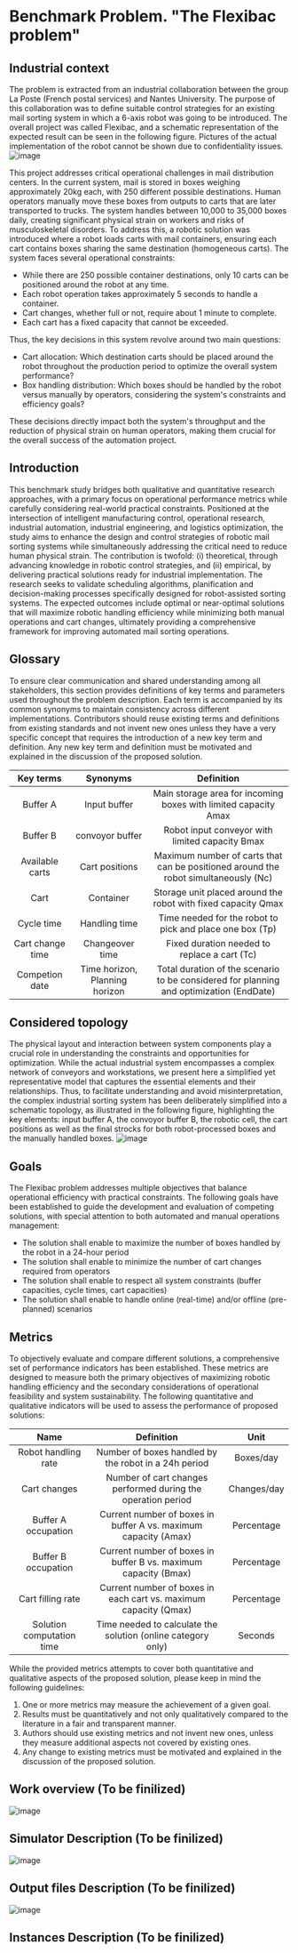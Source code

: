 # Benchmark Problem. "The Flexibac problem"
## Industrial context
The problem is extracted from an industrial collaboration between the group La Poste (French postal services) and Nantes University. The purpose of this collaboration was to define suitable control strategies for an existing mail sorting system in which a 6-axis robot was going to be introduced. The overall project was called Flexibac, and a schematic representation of the expected result can be seen in the following figure. Pictures of the actual implementation of the robot cannot be shown due to confidentiality issues. 
![image](../images/Flexibac.png)

This project addresses critical operational challenges in mail distribution centers. In the current system, mail is stored in boxes weighing approximately 20kg each, with 250 different possible destinations. Human operators manually move these boxes from outputs to carts that are later transported to trucks. The system handles between 10,000 to 35,000 boxes daily, creating significant physical strain on workers and risks of musculoskeletal disorders. To address this, a robotic solution was introduced where a robot loads carts with mail containers, ensuring each cart contains boxes sharing the same destination (homogeneous carts). The system faces several operational constraints:

 - While there are 250 possible container destinations, only 10 carts can be positioned around the robot at any time.
 - Each robot operation takes approximately 5 seconds to handle a container.
 - Cart changes, whether full or not, require about 1 minute to complete.
 - Each cart has a fixed capacity that cannot be exceeded.

Thus, the key decisions in this system revolve around two main questions:

 - Cart allocation: Which destination carts should be placed around the robot throughout the production period to optimize the overall system performance?
 - Box handling distribution: Which boxes should be handled by the robot versus manually by operators, considering the system's constraints and efficiency goals?

These decisions directly impact both the system's throughput and the reduction of physical strain on human operators, making them crucial for the overall success of the automation project.

## Introduction

This benchmark study bridges both qualitative and quantitative research approaches, with a primary focus on operational performance metrics while carefully considering real-world practical constraints. Positioned at the intersection of intelligent manufacturing control, operational research, industrial automation, industrial engineering, and logistics optimization, the study aims to enhance the design and control strategies of robotic mail sorting systems while simultaneously addressing the critical need to reduce human physical strain. The contribution is twofold: (i) theoretical, through advancing knowledge in robotic control strategies, and (ii) empirical, by delivering practical solutions ready for industrial implementation. The research seeks to validate scheduling algorithms, planification and decision-making processes specifically designed for robot-assisted sorting systems. The expected outcomes include optimal or near-optimal solutions that will maximize robotic handling efficiency while minimizing both manual operations and cart changes, ultimately providing a comprehensive framework for improving automated mail sorting operations.

## Glossary

To ensure clear communication and shared understanding among all stakeholders, this section provides definitions of key terms and parameters used throughout the problem description. Each term is accompanied by its common synonyms to maintain consistency across different implementations. Contributors should reuse existing terms and definitions from existing standards and not invent new ones unless they have a very specific concept that requires the introduction of a new key term and definition. Any new key term and definition must be motivated and explained in the discussion of the proposed solution.


|    **Key terms**   |          **Synonyms**           |                                    **Definition**                                          | 
| :----------------: | :-----------------------------: | :----------------------------------------------------------------------------------------: | 
|  Buffer A          | Input buffer                    |  Main storage area for incoming boxes with limited capacity Amax                           | 
|  Buffer B          | convoyor  buffer                |  Robot input conveyor with limited capacity Bmax                                           | 
|  Available carts   | Cart positions                  |  Maximum number of carts that can be positioned around the robot simultaneously (Nc)       |
|  Cart              | Container                       |  Storage unit placed around the robot with fixed capacity Qmax                             |
|  Cycle time        | Handling time                   |  Time needed for the robot to pick and place one box (Tp)                                  |
|  Cart change time  | Changeover time                 |  Fixed duration needed to replace a cart (Tc)                                              |
|  Competion date    | Time horizon, Planning horizon  |  Total duration of the scenario to be considered for planning and optimization (EndDate)   |

## Considered topology 

The physical layout and interaction between system components play a crucial role in understanding the constraints and opportunities for optimization. While the actual industrial system encompasses a complex network of conveyors and workstations, we present here a simplified yet representative model that captures the essential elements and their relationships. Thus, to facilitate understanding and avoid misinterpretation, the complex industrial sorting system has been deliberately simplified into a schematic topology, as illustrated in the following figure, highlighting the key elements: input buffer A, the convoyor buffer B, the robotic cell, the cart positions as well as the final strocks for both robot-processed boxes and the manually handled boxes. 
![image](../images/Topology.png)

## Goals

The Flexibac problem addresses multiple objectives that balance operational efficiency with practical constraints. The following goals have been established to guide the development and evaluation of competing solutions, with special attention to both automated and manual operations management:
- The solution shall enable to maximize the number of boxes handled by the robot in a 24-hour period
- The solution shall enable to minimize the number of cart changes required from operators
- The solution shall enable to respect all system constraints (buffer capacities, cycle times, cart capacities)
- The solution shall enable to handle online (real-time) and/or offline (pre-planned) scenarios

## Metrics

To objectively evaluate and compare different solutions, a comprehensive set of performance indicators has been established. These metrics are designed to measure both the primary objectives of maximizing robotic handling efficiency and the secondary considerations of operational feasibility and system sustainability. The following quantitative and qualitative indicators will be used to assess the performance of proposed solutions:

|           **Name**          |                         **Definition**                           |   **Unit**  |
| :-------------------------: | :--------------------------------------------------------------: | :---------: |
|  Robot handling rate        | Number of boxes handled by the robot in a 24h period             | Boxes/day   |
|  Cart changes               | Number of cart changes performed during the operation period     | Changes/day |
|  Buffer A occupation        | Current number of boxes in buffer A vs. maximum capacity (Amax)  | Percentage  |
|  Buffer B occupation        | Current number of boxes in buffer B vs. maximum capacity (Bmax)  | Percentage  |
|  Cart filling rate          | Current number of boxes in each cart vs. maximum capacity (Qmax) | Percentage  |
|  Solution computation time  | Time needed to calculate the solution (online category only)     | Seconds     |

While the provided metrics attempts to cover both quantitative and qualitative aspects of the proposed solution, please keep in mind the following guidelines:
1. One or more metrics may measure the achievement of a given goal.
2. Results must be quantitatively and not only qualitatively compared to the literature in a fair and transparent manner.
3. Authors should use existing metrics and not invent new ones, unless they measure additional aspects not covered by existing ones.
4. Any change to existing metrics must be motivated and explained in the discussion of the proposed solution.

## Work overview (To be finilized)

![image](../images/Work_Overview.png)

## Simulator Description (To be finilized)

![image](../images/Simulator.png)

## Output files Description (To be finilized)

![image](../images/Output_File.png)

## Instances Description (To be finilized)



<!--## Benchmark exercises

Benchmark exercises are test cases that serve to evaluate rival solutions.

*Guidelines:*

1. A benchmark exercise is a representative example problem of the actual problem for which the solutions are intended.
2. Authors should reuse existing benchmark exercises and not invent new ones, unless they have a very specific illustrative purpose not covered by existing ones.
3. The lack of showing particular benchmark exercises in a manuscript says more than those included in a manuscript.
4. Any change to existing benchmark exercises must be motivated and explained in the discussion of the repository (e.g. navigate to '*Repositories > Benchmark-0_Template > Discussions*' or [click here](https://github.com/GIS-S-mart/Benchmark-0_Template/discussions). Once the community informally approves the suggested change, the author shall post on the issues page of the benchmark (e.g. navigate to *Repositories > Benchmark-0_Template > Issues*, or [click here](https://github.com/GIS-S-mart/Benchmark-0_Template/issues)) and briefly outline the new benchmark exercises.
5. A benchmark exercise shall be stored on an open online repository (to be selected according to the type and size of the dataset, licensing, etc.) such as [Zenodo](https://zenodo.org/), [Recherche Data Gouv](https://entrepot.recherche.data.gouv.fr/dataverse/root), [Harvard Dataverse](https://dataverse.harvard.edu/), [4TUandand.and ResearchData](https://data.4tu.nl/info/en/), [B2SHARE](https://eudat.eu/catalogue/B2SHARE), and [B2DROP](https://eudat.eu/catalogue/B2DROP) with a preference for repositories such as [Zenodo,](https://zenodo.org/) which creates a persistent identifier (DOI) for the repository. This helps for [referencing and citing a  GitHub repository](https://docs.github.com/fr/repositories/archiving-a-github-repository/referencing-and-citing-content).
6. If the benchmark exercise is not stored in the benchmark GitHub repository, contributors should specify the hyperlink to the source.
7. An existing benchmark exercise may be modified according to the feedback of members of the benchmark community. It is important to specify the version of the benchmark exercise so that candidate solutions can be evaluated using the latest version.

*Template:*

| **Name** | **Author(s)** | **Version** | **DOI** | **URL** | **License** |
| :------: | :-----------: | :---------: | :-----: | :-----: | :---------: |
|          |               |             |         |         |             |

## Solutions

A solution is a candidate theory, process, method, practice, [...], or software that aims to solve a benchmark exercise.

*Guidelines:*

1. It is imperative for good scientific practice that all results are reproducible.
2. It is strongly recommended that the research material (e.g., software code—at least an executable file -, model, simulation, coding book, interviews, statistics, raw data, observation voice/video recordings, etc.) be published.
3. The quantitative and/or qualitative metrics serve as a level of evidence which can be of four types:
   1. **Measured**: the benefit is measured through a measurement protocol.
   2. **Observed**: the benefit is noticed by the researcher(s) but is not measured through a measurement protocol.
   3. **Perceived**: The benefit—claimed without evidence—is expected or perceived to be evident by the researcher(s), but the claim is not based on a measurement protocol.
   4. **Reference** to another source: the benefit is cited from another source.

*Template:*

| **Name** | **Author(s)** | **Version** | **DOI** | **URL** | **License** | Evidence |
| :------: | :-----------: | :---------: | :-----: | :-----: | :---------: | -------- |
|          |               |             |         |         |             |          |

## Measurement protocols

A measurement protocol is a logical and repeatable procedure for evaluating metrics when using a candidate solution to solve a benchmark exercise. It ensures the successful replication of results by others. The recipe highly depends on the preferred research approach (quantitative empirical studies, qualitative empirical studies, mixed-methods studies, analytical studies, experiments, quasi-experiments, ethnographic research, phenomenological research, grounded theory, hermeneutics, case study research, action research, etc.). A measurement protocol may be solution agnostic or part of a candidate solution.

*Guidelines:*

1. 
2. 

*Template:*

## Benchmarking

Benchmarking shall enable visitors to determine which solution is better to employ in a specific context.

*Guidelines:*

1. When presenting a new solution, results must be quantitatively and not only qualitatively compared to the literature.
2. The comparison of solutions must be done in a fair and transparent manner.
3. Results should also be critically judged for physical sanity to avoid the ones that make little sense.

![image-20230401184218148](./images/image-20230401184218148.png)

*Template:*

## Meta-Analysis

A meta-analysis integrates the findings by analysing all of the benchmark results. Meta-analytic results are the most trustworthy source of evidence.

## References

*Guidelines:*

- Please use the Harvard format to list references supporting any data (keyword definition, goal, metric, benchmark exercise, solution, etc.) of the benchmark.
- Make sure to provide the DOI of the document.

*Template:*

- **Book, one author:** Bell, J. (2010) *Doing your research project*. 5th edn. Maidenhead: Open University Press.

- **One author, book, multiple editions:** Hawking, S.W. (1998) *A brief history of time: From the big bang to black holes*. 10th edn. New York: Bantam Doubleday Dell Publishing Group.

- **Chapter in an edited book:** Jewsiewicki, B. (2010). ‘Historical Memory and Representation of New Nations in Africa’, in Diawara, M., Lategan, B., and Rusen, J. (eds.) *Historical memory in Africa: Dealing with the past, reaching for the future in an intercultural context*. New York: Berghahn Books, pp. 53-66.

- **More than three authors, journal article:** Shakoor, J., et al. (2011) ‘A prospective longitudinal study of children’s theory of mind and adolescent involvement in bullying’, *Journal of Child Psychology and Psychiatry*, 53(3), pp. 254–261. doi: 10.1111/j.1469-7610.2011.02488.x.

- **Conference papers:** Drogen, E. (2014) ‘Changing how we think about war: The role of psychology’, *The British Psychological Society 2014 Annual Conference*. The ICC, Birmingham British Psychological Society, 07-09 May 2014.

- **Web page, by an individual:** Moon, M. (2019) *Ubisoft put an official video game design course inside a video game*. Available at https://www.engadget.com/2019/09/25/ubisoft-video-game-design-course/ (Accessed 19 November 2019).

- **Web page, by a company or organization:** RotoBaller (2019) *NFL player news*. Available at https://www.rotoballer.com/player-news?sport=nfl (Accessed 17 September 2019). -->

